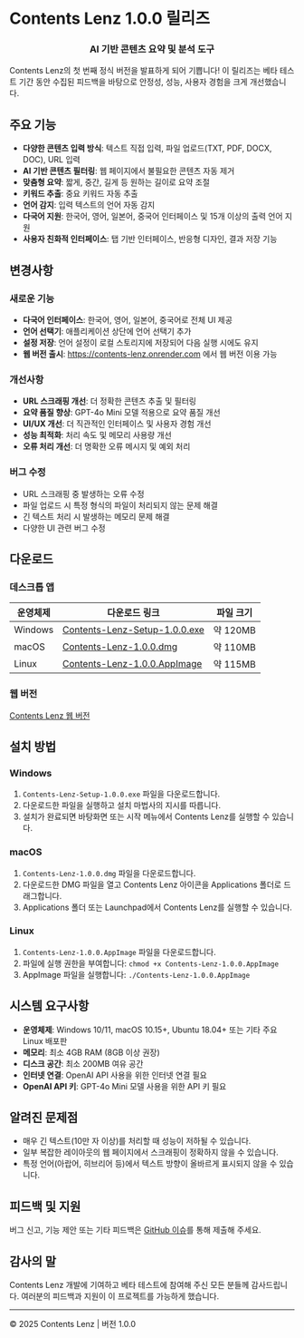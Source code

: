 # Contents Lenz 1.0.0 릴리즈

<div align="center">
  <h3>AI 기반 콘텐츠 요약 및 분석 도구</h3>
</div>

Contents Lenz의 첫 번째 정식 버전을 발표하게 되어 기쁩니다! 이 릴리즈는 베타 테스트 기간 동안 수집된 피드백을 바탕으로 안정성, 성능, 사용자 경험을 크게 개선했습니다.

## 주요 기능

- **다양한 콘텐츠 입력 방식**: 텍스트 직접 입력, 파일 업로드(TXT, PDF, DOCX, DOC), URL 입력
- **AI 기반 콘텐츠 필터링**: 웹 페이지에서 불필요한 콘텐츠 자동 제거
- **맞춤형 요약**: 짧게, 중간, 길게 등 원하는 길이로 요약 조절
- **키워드 추출**: 중요 키워드 자동 추출
- **언어 감지**: 입력 텍스트의 언어 자동 감지
- **다국어 지원**: 한국어, 영어, 일본어, 중국어 인터페이스 및 15개 이상의 출력 언어 지원
- **사용자 친화적 인터페이스**: 탭 기반 인터페이스, 반응형 디자인, 결과 저장 기능

## 변경사항

### 새로운 기능

- **다국어 인터페이스**: 한국어, 영어, 일본어, 중국어로 전체 UI 제공
- **언어 선택기**: 애플리케이션 상단에 언어 선택기 추가
- **설정 저장**: 언어 설정이 로컬 스토리지에 저장되어 다음 실행 시에도 유지
- **웹 버전 출시**: https://contents-lenz.onrender.com 에서 웹 버전 이용 가능

### 개선사항

- **URL 스크래핑 개선**: 더 정확한 콘텐츠 추출 및 필터링
- **요약 품질 향상**: GPT-4o Mini 모델 적용으로 요약 품질 개선
- **UI/UX 개선**: 더 직관적인 인터페이스 및 사용자 경험 개선
- **성능 최적화**: 처리 속도 및 메모리 사용량 개선
- **오류 처리 개선**: 더 명확한 오류 메시지 및 예외 처리

### 버그 수정

- URL 스크래핑 중 발생하는 오류 수정
- 파일 업로드 시 특정 형식의 파일이 처리되지 않는 문제 해결
- 긴 텍스트 처리 시 발생하는 메모리 문제 해결
- 다양한 UI 관련 버그 수정

## 다운로드

### 데스크톱 앱

| 운영체제 | 다운로드 링크                                                                                                                   | 파일 크기 |
| -------- | ------------------------------------------------------------------------------------------------------------------------------- | --------- |
| Windows  | [Contents-Lenz-Setup-1.0.0.exe](https://github.com/ruehan/Contents_Lenz/releases/download/v1.0.0/Contents-Lenz-Setup-1.0.0.exe) | 약 120MB  |
| macOS    | [Contents-Lenz-1.0.0.dmg](https://github.com/ruehan/Contents_Lenz/releases/download/v1.0.0/Contents-Lenz-1.0.0.dmg)             | 약 110MB  |
| Linux    | [Contents-Lenz-1.0.0.AppImage](https://github.com/ruehan/Contents_Lenz/releases/download/v1.0.0/Contents-Lenz-1.0.0.AppImage)   | 약 115MB  |

### 웹 버전

[Contents Lenz 웹 버전](https://contents-lenz.onrender.com)

## 설치 방법

### Windows

1. `Contents-Lenz-Setup-1.0.0.exe` 파일을 다운로드합니다.
2. 다운로드한 파일을 실행하고 설치 마법사의 지시를 따릅니다.
3. 설치가 완료되면 바탕화면 또는 시작 메뉴에서 Contents Lenz를 실행할 수 있습니다.

### macOS

1. `Contents-Lenz-1.0.0.dmg` 파일을 다운로드합니다.
2. 다운로드한 DMG 파일을 열고 Contents Lenz 아이콘을 Applications 폴더로 드래그합니다.
3. Applications 폴더 또는 Launchpad에서 Contents Lenz를 실행할 수 있습니다.

### Linux

1. `Contents-Lenz-1.0.0.AppImage` 파일을 다운로드합니다.
2. 파일에 실행 권한을 부여합니다: `chmod +x Contents-Lenz-1.0.0.AppImage`
3. AppImage 파일을 실행합니다: `./Contents-Lenz-1.0.0.AppImage`

## 시스템 요구사항

- **운영체제**: Windows 10/11, macOS 10.15+, Ubuntu 18.04+ 또는 기타 주요 Linux 배포판
- **메모리**: 최소 4GB RAM (8GB 이상 권장)
- **디스크 공간**: 최소 200MB 여유 공간
- **인터넷 연결**: OpenAI API 사용을 위한 인터넷 연결 필요
- **OpenAI API 키**: GPT-4o Mini 모델 사용을 위한 API 키 필요

## 알려진 문제점

- 매우 긴 텍스트(10만 자 이상)를 처리할 때 성능이 저하될 수 있습니다.
- 일부 복잡한 레이아웃의 웹 페이지에서 스크래핑이 정확하지 않을 수 있습니다.
- 특정 언어(아랍어, 히브리어 등)에서 텍스트 방향이 올바르게 표시되지 않을 수 있습니다.

## 피드백 및 지원

버그 신고, 기능 제안 또는 기타 피드백은 [GitHub 이슈](https://github.com/ruehan/Contents_Lenz/issues)를 통해 제출해 주세요.

## 감사의 말

Contents Lenz 개발에 기여하고 베타 테스트에 참여해 주신 모든 분들께 감사드립니다. 여러분의 피드백과 지원이 이 프로젝트를 가능하게 했습니다.

---

© 2025 Contents Lenz | 버전 1.0.0
